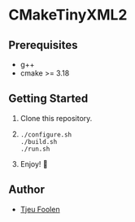 # CMakeTinyXML2

## Prerequisites
- g++
- cmake >= 3.18

## Getting Started
1. Clone this repository.
2.  ```
    ./configure.sh
    ./build.sh 
    ./run.sh
    ````
3. Enjoy! :tada:

## Author
- [Tjeu Foolen](https://github.com/tjeufoolen)